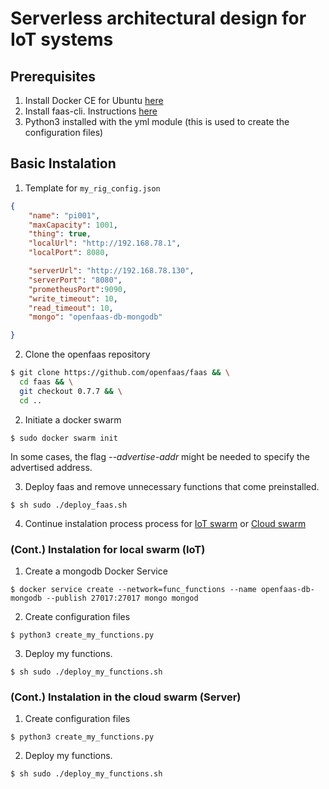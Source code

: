 # Serverless architectural design for IoT systems

## Prerequisites
1. Install Docker CE for Ubuntu [here](https://docs.docker.com/install/linux/docker-ce/ubuntu/)
2. Install faas-cli. Instructions [here](https://github.com/openfaas/faas-cli#get-started-install-the-cli)
3. Python3 installed with the yml module (this is used to create the configuration files)

## Basic Instalation 

1. Template for `my_rig_config.json`

``` json
{
    "name": "pi001",
    "maxCapacity": 1001,
    "thing": true,
    "localUrl": "http://192.168.78.1",
    "localPort": 8080,

    "serverUrl": "http://192.168.78.130",
    "serverPort": "8080",
    "prometheusPort":9090,
    "write_timeout": 10,
    "read_timeout": 10,
    "mongo": "openfaas-db-mongodb"

}
```
2. Clone the openfaas repository
``` sh
$ git clone https://github.com/openfaas/faas && \
  cd faas && \
  git checkout 0.7.7 && \
  cd ..
```
2. Initiate a docker swarm
``` 
$ sudo docker swarm init
```
In some cases, the flag _--advertise-addr_ might be needed to specify the advertised address.
    
3. Deploy faas and remove unnecessary functions that come preinstalled.
``` 
$ sh sudo ./deploy_faas.sh
```

4. Continue instalation process process for [IoT swarm](#inst_swarm_local) or [Cloud swarm](#inst_swarm_cloud)

### <a name="inst_swarm_local"></a> (Cont.) Instalation for local swarm (IoT)

1. Create a mongodb Docker Service
``` 
$ docker service create --network=func_functions --name openfaas-db-mongodb --publish 27017:27017 mongo mongod
```
2. Create configuration files 
``` 
$ python3 create_my_functions.py
```
3. Deploy my functions.

``` 
$ sh sudo ./deploy_my_functions.sh
```

### <a name="inst_swarm_cloud"></a> (Cont.) Instalation in the cloud swarm (Server)
1. Create configuration files 
``` 
$ python3 create_my_functions.py
```
2. Deploy my functions.

``` 
$ sh sudo ./deploy_my_functions.sh
```

